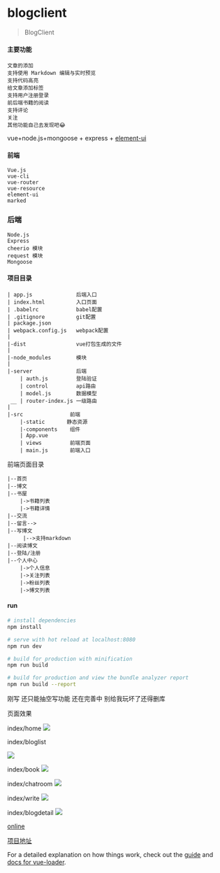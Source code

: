 # blogclient

> BlogClient

#### 主要功能

    文章的添加
    支持使用 Markdown 编辑与实时预览
    支持代码高亮
    给文章添加标签
    支持用户注册登录
    前后端书籍的阅读
    支持评论
    关注
    其他功能自己去发现吧😂

vue+node.js+mongoose + express +
[element-ui](http://element.eleme.io/#/)
#### 前端

    Vue.js
    vue-cli
    vue-router
    vue-resource
    element-ui
    marked
    

### 后端

    Node.js
    Express
    cheerio 模块
    request 模块
    Mongoose

#### 项目目录
```
| app.js              后端入口
| index.html          入口页面
| .babelrc            babel配置
| .gitignore          git配置
| package.json
| webpack.config.js   webpack配置
|
|-dist                vue打包生成的文件
|
|-node_modules        模块
|
|-server              后端
    | auth.js         登陆验证
    | control         api路由
    | model.js        数据模型
 __ | router-index.js 一级路由
|
|-src               前端
    |-static       静态资源
    |-components    组件
    | App.vue       
    | views         前端页面        
    | main.js       前端入口
```

前端页面目录

```
|--首页
|--博文 
|--书屋 
    |->书籍列表
    |->书籍详情
|--交流
|--留言-->
|--写博文
     |-->支持markdown
|--阅读博文
|--登陆/注册
|--个人中心
    |->个人信息
    |->关注列表
    |->粉丝列表
    |->博文列表
```
#### run

``` bash
# install dependencies
npm install

# serve with hot reload at localhost:8080
npm run dev

# build for production with minification
npm run build

# build for production and view the bundle analyzer report
npm run build --report
```

刚写 还只能抽空写功能 还在完善中 别给我玩坏了还得删库

页面效果

index/home
![](https://img.mukewang.com/5be3af0a0001b1ec16490937.png)

index/bloglist

![](https://img.mukewang.com/5be193c200017f0114770771.png)

index/book
![](https://img.mukewang.com/5be193e000010dd715310742.png)

index/chatroom
![](https://img.mukewang.com/5be193fd0001554615560753.png)


index/write
![](https://img.mukewang.com/5be3aee30001225315380846.png)

index/blogdetail
![](https://img.mukewang.com/5be19450000142a314560763.png)



[online](http://47.100.6.121:1996)

[项目地址](https://github.com/LF1314/blog-client)

For a detailed explanation on how things work, check out the [guide](http://vuejs-templates.github.io/webpack/) and [docs for vue-loader](http://vuejs.github.io/vue-loader).
